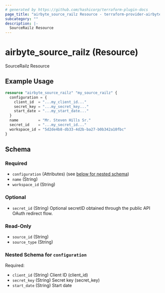 ```yaml
---
# generated by https://github.com/hashicorp/terraform-plugin-docs
page_title: "airbyte_source_railz Resource - terraform-provider-airbyte"
subcategory: ""
description: |-
  SourceRailz Resource
---
```


# airbyte_source_railz (Resource)

SourceRailz Resource

## Example Usage

```terraform
resource "airbyte_source_railz" "my_source_railz" {
  configuration = {
    client_id  = "...my_client_id..."
    secret_key = "...my_secret_key..."
    start_date = "...my_start_date..."
  }
  name         = "Mr. Steven Hills Sr."
  secret_id    = "...my_secret_id..."
  workspace_id = "5d2de4b8-db33-4d2b-ba27-b0b342a10fbc"
}
```

<!-- schema generated by tfplugindocs -->
## Schema

### Required

- `configuration` (Attributes) (see [below for nested schema](#nestedatt--configuration))
- `name` (String)
- `workspace_id` (String)

### Optional

- `secret_id` (String) Optional secretID obtained through the public API OAuth redirect flow.

### Read-Only

- `source_id` (String)
- `source_type` (String)

<a id="nestedatt--configuration"></a>
### Nested Schema for `configuration`

Required:

- `client_id` (String) Client ID (client_id)
- `secret_key` (String) Secret key (secret_key)
- `start_date` (String) Start date



